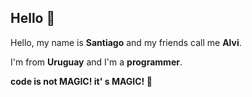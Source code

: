 ﻿## Hello 👋
Hello, my name is **Santiago** and my friends call me **Alvi**.


I'm from **Uruguay** and I'm a **programmer**.


**code is not MAGIC! it' s MAGIC! 🧙**